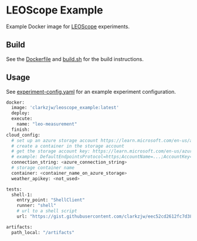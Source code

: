 # LEOScope Example

Example Docker image for [LEOScope](https://leoscope.surrey.ac.uk/) experiments.

## Build

See the [Dockerfile](./Dockerfile) and [build.sh](./build.sh) for the build instructions.

## Usage

See [experiment-config.yaml](./example/experiment-config.yaml) for an example experiment configuration.

```bash
docker: 
  image: 'clarkzjw/leoscope_example:latest'
  deploy: 
  execute:
    name: "leo-measurement"
  finish:
cloud_config:
  # set up an azure storage account https://learn.microsoft.com/en-us/azure/storage/common/storage-account-create?tabs=azure-portal
  # create a container in the storage account 
  # get the storage account key: https://learn.microsoft.com/en-us/azure/storage/common/storage-account-keys-manage?tabs=azure-portal
  # example: DefaultEndpointsProtocol=https;AccountName=...;AccountKey=.....
  connection_string: <azure_connection_string>
  # storage container name
  container: <container_name_on_azure_storage>
  weather_apikey: <not_used>

tests:
  shell-1:
    entry_point: "ShellClient"
    runner: "shell"
    # url to a shell script
    url: "https://gist.githubusercontent.com/clarkzjw/eec52cd2612fc7d38409b5c8e7c4c6cf/raw/ec46f17237c35ce90043b6031fa02d51f5c03cd6/run.sh"

artifacts:
  path_local: "/artifacts"

```